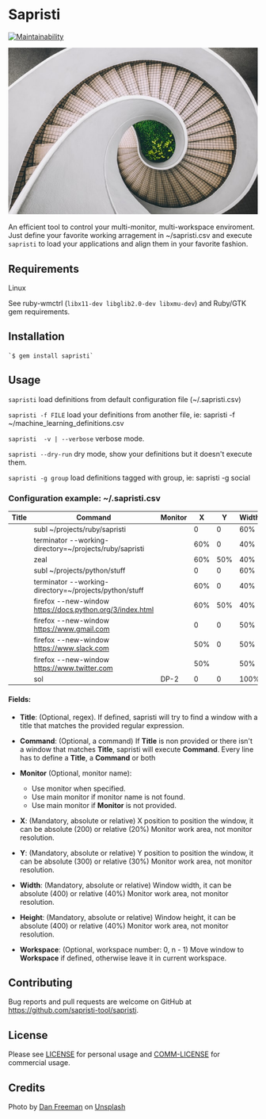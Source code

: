 # Sapristi

[![Maintainability](https://api.codeclimate.com/v1/badges/e168b7940a847148f617/maintainability)](https://codeclimate.com/github/sapristi-tool/sapristi/maintainability)

![Sapristi image](/assets/images/sapristi.jpg)

An efficient tool to control your multi-monitor, multi-workspace enviroment. Just define your favorite working arragement in ~/sapristi.csv  and execute `sapristi` to load your applications and align them in your favorite fashion.

## Requirements

Linux

See ruby-wmctrl (`libx11-dev libglib2.0-dev libxmu-dev`) and Ruby/GTK gem requirements.


## Installation

    `$ gem install sapristi`

## Usage

`sapristi` load definitions from default configuration file (~/.sapristi.csv)

`sapristi -f FILE` load your definitions from another file, ie: sapristi -f ~/machine_learning_definitions.csv

`sapristi  -v | --verbose` verbose mode.

`sapristi --dry-run` dry mode, show your definitions but it doesn't execute them.

`sapristi -g group` load definitions tagged with group, ie: sapristi -g social


### Configuration example: ~/.sapristi.csv

| __Title__ | __Command__                                                                         | __Monitor__ | __X__          | __Y__          | __Width__  | __Height__ | __Workspace__ | __Group__    |
|-------|---------------------------------------------------------------------------------|---------|------------|------------|--------|--------|-----------|----------|
|       | subl ~/projects/ruby/sapristi                                                   |         | 0          | 0          | 60%    | 100%   | 0         | sapristi |
|       | terminator --working-directory=~/projects/ruby/sapristi                         |         | 60%        | 0          | 40%    | 50%    | 0         | sapristi |
|       | zeal                                                                            |         | 60%        | 50%        | 40%    | 50%    | 0         | sapristi |
|       | subl ~/projects/python/stuff                                                    |         | 0          | 0          | 60%    | 100%   | 1         | python   |
|       | terminator --working-directory=~/projects/python/stuff                          |         | 60%        | 0          | 40%    | 50%    | 1         | python   |
|       | firefox --new-window https://docs.python.org/3/index.html                       |         | 60%        | 50%        | 40%    | 50%    | 1         | python   |
|       | firefox --new-window https://www.gmail.com                                      |         | 0          | 0          | 50%    | 100%   | 2         | social   |
|       | firefox --new-window https://www.slack.com                                      |         | 50%        | 0          | 50%    | 50%    | 2         | social   |
|       | firefox --new-window https://www.twitter.com                                    |         | 50%        |            | 50%    | 50%    | 2         | social   |
|       | sol                                                                             | DP-2    | 0          | 0          | 100%   | 100%   | 3         | games    |

#### Fields:

- __Title__: (Optional, regex). If defined, sapristi will try to find a window with a title that matches the provided regular expression.

- __Command__: (Optional, a command) If __Title__ is non provided or there isn't a window that matches __Title__, sapristi will execute __Command__.
Every line has to define a __Title__, a __Command__ or both

- __Monitor__ (Optional, monitor name):
  - Use monitor when specified.
  - Use main monitor if monitor name is not found.
  - Use main monitor if __Monitor__ is not provided.
  
- __X__: (Mandatory, absolute or relative) X position to position the window, it can be absolute (200) or relative (20%) Monitor work area, not monitor resolution.

- __Y__: (Mandatory, absolute or relative) Y position to position the window, it can be absolute (300) or relative (30%) Monitor work area, not monitor resolution.

- __Width__: (Mandatory, absolute or relative) Window width, it can be absolute (400) or relative (40%) Monitor work area, not monitor resolution.

- __Height__: (Mandatory, absolute or relative) Window height, it can be absolute (400) or relative (40%) Monitor work area, not monitor resolution.

- __Workspace__: (Optional, workspace number: 0, n - 1) Move window to __Workspace__ if defined, otherwise leave it in current workspace.


## Contributing

Bug reports and pull requests are welcome on GitHub at https://github.com/sapristi-tool/sapristi.

## License

Please see [LICENSE](https://github.com/sapristi-tool/sapristi/blob/master/LICENSE.txt) for personal usage and [COMM-LICENSE](https://github.com/sapristi-tool/sapristi/blob/master/COMM-LICENSE.txt) for commercial usage.

## Credits
<span>Photo by <a href="https://unsplash.com/@danfreemanphoto?utm_source=unsplash&amp;utm_medium=referral&amp;utm_content=creditCopyText">Dan Freeman</a> on <a href="https://unsplash.com/?utm_source=unsplash&amp;utm_medium=referral&amp;utm_content=creditCopyText">Unsplash</a></span>
